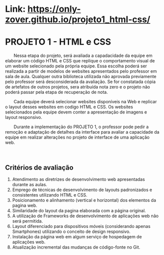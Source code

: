 # Link: https://only-zover.github.io/projeto1_html-css/

# PROJETO 1 - HTML e CSS
<p>&emsp;&emsp;Nessa etapa do projeto, será avaliada a capadacidade da equipe em elaborar um código HTML e CSS que replique o comportamento visual de um website selecionado pela própria equipe. Essa escolha poderá ser realizada a partir de modelos de websites apresentados pelo professor em sala  de aula. Qualquer outra biblioteca utilizada não aprovada previamente pelo professor será desconsiderada da avaliação. Se for constatada cópia de artefatos de outros projetos, sera atribuída nota zero e o projeto não poderá passar pela etapa de recuperação de nota. </p>
<p>&emsp;&emsp;Cada equipe deverá selecionar websites disponíveis na Web e replicar o layout desses websites em codigo HTML e CSS. Os websites selecionados pela equipe devem conter a apresentação de imagens e layout responsivo.
</p>
<p>&emsp;&emsp;Durante a implementação do PROJETO 1, o professor pode pedir a remoção e adaptação de detalhes da interface para avaliar a capacidade da equipe em realizar alterações no projeto de interface de uma aplicação web.
</p>
<span>&emsp;</span>

## Critérios de avaliação
1. Atendimento as diretrizes de desenvolvimento web apresentadas durante as aulas.
2. Emprego de técnicas de desenvolvimento de layouts padronizados e consistentes utilizando HTML e CSS.
3. Posicionamento e alinhamento (vertical e horizontal) dos elementos da pagina web. 
4. Similaridade do layout da pagina elaborada com a página original. 
5. A utilização de Frameworks de desenvolvimento de aplicações web não será permitida. 
6. Layout diferenciado para dispositivos móveis (considerando apenas Smartphones) utilizando o conceito de design responsivo.
7. Instalação da página web em algum serviço de hospedagem de aplicações web.
8. Atualização incremental das mudanças de código-fonte no Git.